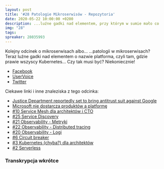 ```yaml
---
layout: post
title: '#28 Patologie Mikroserwisów - Repozytoria'
date: 2020-05-22 10:00:00 +0200
description: ...luźne gadki nad elementem, przy którym w sumie mało co się dyskutuje, czyli repozytoria!
img: "28"
tags:
spreaker: 28035993
---
```

Kolejny odcinek o mikroserwisach albo… …patologii w mikroserwisach? Teraz luźne gadki nad elementem o nazwie platforma, czyli tam, gdzie prawie wszyscy Kubernetes… Czy tak musi być? Niekoniecznie!

- [Facebook](https://www.facebook.com/patoarchitekci/)
- [UserVoice](https://github.com/patoarchitekci/uservoice/issues)
- [Twitter](https://twitter.com/patoarchitekci)

Ciekawe linki i inne znaleziska z tego odcinka:

- [Justice Department reportedly set to bring antitrust suit against Google](https://www.cnet.com/news/justice-department-reportedly-set-to-bring-antitrust-suit-against-google/)
- [Microsoft nie dostarcza produktów a platformę](http://w-files.pl/microsoft-nie-dostarcza-produktow-a-platforme/)
- [#10 Service Mesh dla architektów i CTO](https://patoarchitekci.io/10/)
- [#25 Service Discovery](https://patoarchitekci.io/25/)
- [#21 Observability - Metryki](https://patoarchitekci.io/21/)
- [#22 Observability - Distributed tracing](https://patoarchitekci.io/22/)
- [#20 Observability - Logi](https://patoarchitekci.io/20/)
- [#6 Circuit breaker](https://patoarchitekci.io/6/)
- [#3 Kubernetes (chyba?) dla architektów](https://patoarchitekci.io/3/)
- [#2 Serverless](https://patoarchitekci.io/2/)

### Transkrypcja wkrótce